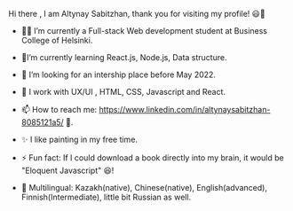  Hi there , I am Altynay Sabitzhan, thank you for visiting my profile! 😃👋


- 👩‍🎓 I’m currently a Full-stack Web development student at Business College of Helsinki.
- 🌱I’m currently learning React.js, Node.js, Data structure.
- 👯 I’m looking for an intership place before May 2022.
- 💬 I work with UX/UI , HTML, CSS, Javascript and React. 
- 📫 How to reach me: https://www.linkedin.com/in/altynaysabitzhan-8085121a5/ 🙂.
- ✨ I like painting in my free time.
- ⚡ Fun fact: If I could download a book directly into my brain, it would be "Eloquent Javascript" 😆!

- 💬 Multilingual: Kazakh(native),  Chinese(native),  English(advanced),  Finnish(Intermediate),  little bit Russian as well.



